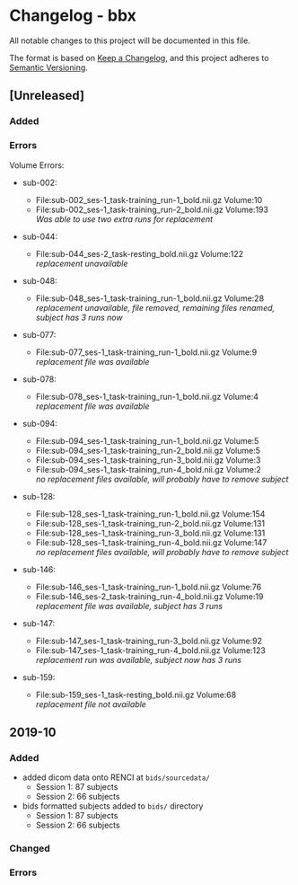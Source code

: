 # Changelog - bbx
All notable changes to this project will be documented in this file.  


The format is based on [Keep a Changelog](https://keepachangelog.com/en/1.0.0/),
and this project adheres to [Semantic Versioning](https://semver.org/spec/v2.0.0.html).

## [Unreleased]
### Added


### Errors
Volume Errors:
- sub-002:  
    - File:sub-002_ses-1_task-training_run-1_bold.nii.gz  		Volume:10  
    - File:sub-002_ses-1_task-training_run-2_bold.nii.gz  		Volume:193  
    *Was able to use two extra runs for replacement*  


- sub-044:  
    - File:sub-044_ses-2_task-resting_bold.nii.gz  		Volume:122  
    *replacement unavailable*  

- sub-048:  
  - File:sub-048_ses-1_task-training_run-1_bold.nii.gz  		Volume:28  
  *replacement unavailable, file removed, remaining files renamed, subject has 3 runs now*  

- sub-077:
  - File:sub-077_ses-1_task-training_run-1_bold.nii.gz  		Volume:9    
  *replacement file was available*

- sub-078:  
  - File:sub-078_ses-1_task-training_run-1_bold.nii.gz  		Volume:4  
  *replacement file was available*  

- sub-094:  
  - File:sub-094_ses-1_task-training_run-1_bold.nii.gz  		Volume:5  
  - File:sub-094_ses-1_task-training_run-2_bold.nii.gz  		Volume:5  
  - File:sub-094_ses-1_task-training_run-3_bold.nii.gz  		Volume:3  
  - File:sub-094_ses-1_task-training_run-4_bold.nii.gz  		Volume:2  
  *no replacement files available, will probably have to remove subject*  

- sub-128:  
  - File:sub-128_ses-1_task-training_run-1_bold.nii.gz  		Volume:154
  - File:sub-128_ses-1_task-training_run-2_bold.nii.gz  		Volume:131
  - File:sub-128_ses-1_task-training_run-3_bold.nii.gz  		Volume:131
  - File:sub-128_ses-1_task-training_run-4_bold.nii.gz  		Volume:147  
  *no replacement files available, will probably have to remove subject*  

- sub-146:  
  - File:sub-146_ses-1_task-training_run-1_bold.nii.gz  		Volume:76
  - File:sub-146_ses-2_task-training_run-4_bold.nii.gz  		Volume:19  
  *replacement file was available, subject has 3 runs*  

- sub-147:  
  - File:sub-147_ses-1_task-training_run-3_bold.nii.gz  		Volume:92  
  - File:sub-147_ses-1_task-training_run-4_bold.nii.gz  		Volume:123   
  *replacement run was available, subject now has 3 runs*

- sub-159:  
  - File:sub-159_ses-1_task-resting_bold.nii.gz  		Volume:68  
  *replacement file not available* 


## 2019-10  
### Added
- added dicom data onto RENCI at `bids/sourcedata/`
  * Session 1: 87 subjects  
  * Session 2: 66 subjects  
- bids formatted subjects added to `bids/` directory
  * Session 1: 87 subjects  
  * Session 2: 66 subjects  

### Changed


### Errors
